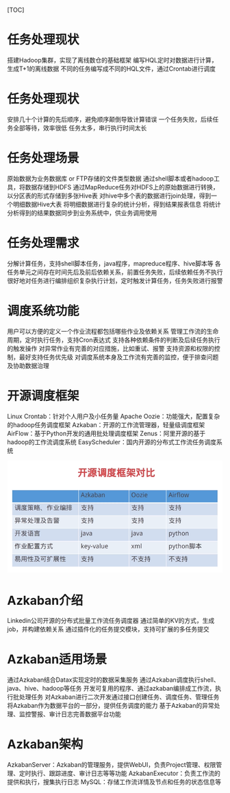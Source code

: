 [TOC]

#  任务处理现状
搭建Hadoop集群，实现了离线数仓的基础框架
编写HQL定时对数据进行计算，生成T+1的离线数据
不同的任务编写成不同的HQL文件，通过Crontab进行调度

# 任务处理现状
安排几十个计算的先后顺序，避免顺序颠倒导致计算错误
一个任务失败，后续任务全部等待，效率很低
任务太多，串行执行时间太长

# 任务处理场景
原始数据为业务数据库 or FTP存储的文件类型数据
通过shell脚本或者hadoop工具，将数据存储到HDFS
通过MapReduce任务对HDFS上的原始数据进行转换，以分区表的形式存储到多张Hive表
对hive中多个表的数据进行join处理，得到一个明细数据Hive大表
将明细数据进行复杂的统计分析，得到结果报表信息
将统计分析得到的结果数据同步到业务系统中，供业务调用使用

# 任务处理需求
分解计算任务，支持shell脚本任务，java程序，mapreduce程序、hive脚本等
各任务单元之间存在时间先后及前后依赖关系，前置任务失败，后续依赖任务不执行
很好地对任务进行编排组织复杂执行计划，定时触发计算任务，任务失败进行报警

# 调度系统功能
用户可以方便的定义一个作业流程都包括哪些作业及依赖关系
管理工作流的生命周期，定时执行任务，支持Cron表达式
支持各种依赖条件的判断及后续任务执行的触发操作
对异常作业有完善的对应措施，比如重试、报警
支持资源和权限的控制，最好支持任务优先级
对调度系统本身及工作流有完善的监控，便于排查问题及协助数据治理

# 开源调度框架
Linux Crontab：针对个人用户及小任务量
Apache Oozie：功能强大，配置复杂的hadoop任务调度框架
Azkaban：开源的工作流管理器，轻量级调度框架
AirFlow：基于Python开发的通用批处理调度框架
Zenus：阿里开源的基于hadoop的工作流调度系统
EasyScheduler：国内开源的分布式工作流任务调度系统

![](_v_images/20200907201932208_32067.png)

# Azkaban介绍
Linkedin公司开源的分布式批量工作流任务调度器
通过简单的KV的方式，生成job，并构建依赖关系
通过插件化的任务提交模块，支持可扩展的多任务提交

# Azkaban适用场景
通过Azkaban结合Datax实现定时的数据采集服务
通过Azkaban调度执行shell、java、hive、hadoop等任务
开发可复用的程序、通过azkaban编排成工作流，执行批处理任务
对Azkaban进行二次开发通过接口创建任务、调度任务、管理任务
将Azkaban作为数据平台的一部分，提供任务调度的能力
基于Azkaban的异常处理、监控警报、审计日志完善数据平台功能

# Azkaban架构
AzkabanServer：Azkaban的管理服务，提供WebUI，负责Project管理、权限管理、定时执行、跟踪进度、审计日志等等功能
AzkabanExecutor：负责工作流的提供和执行，搜集执行日志
MySQL：存储工作流详情及节点和任务的状态信息等